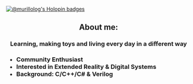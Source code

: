 [![@murillolog's Holopin badges](https://holopin.me/murillolog)](https://holopin.io/@murillolog)

<h2 align="center">About me: </h2>
<h3 align="center">Learning, making toys and living every day in a different way<h3><!--:sunglasses:-->

<!--- Pronouns: **He/Him**-->
- Community Enthusiast
- Interested in **Extended Reality & Digital Systems** <!--:grinning:-->
- Background: **C/C++/C# & Verilog** <!--:star_struck:-->


<!--- Most important thing :heart: I enjoy what I do. :heart:-->

<!--## Más sobre mí :man:
Me desenvuelvo en áreas 
:purple_heart: Kind people are my kinda people

:100: Radical for Jesus

:star: Uniquely naive tho independent

:apple: Beginner mindset (**open to learning**)

:sparkles: Child at heart (**i see the world as magical**)


>*I love to race in where angels fear to tread. Committed to face fears & overcome them. In order to escape any feeling of being stuck, i often travel.*
>
<!--
**MurilloJam/MurilloJam** is a ✨ _special_ ✨ repository because its `README.md` (this file) appears on your GitHub profile.

Here are some ideas to get you started:

- 🔭 I’m currently working on ...
- 🌱 I’m currently learning ...
- 👯 I’m looking to collaborate on ...
- 🤔 I’m looking for help with ...
- 💬 Ask me about ...
- 📫 How to reach me: ...
- 😄 Pronouns: ...
- ⚡ Fun fact: ...
-->
